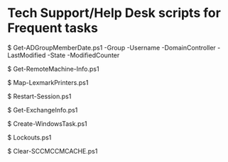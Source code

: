 # Tech Support/Help Desk scripts for Frequent tasks

$ Get-ADGroupMemberDate.ps1
  -Group
  -Username
  -DomainController
  -LastModified
  -State
  -ModifiedCounter

$ Get-RemoteMachine-Info.ps1

$ Map-LexmarkPrinters.ps1

$ Restart-Session.ps1

$ Get-ExchangeInfo.ps1

$ Create-WindowsTask.ps1

$ Lockouts.ps1

$ Clear-SCCMCCMCACHE.ps1
